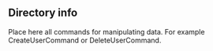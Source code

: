 ## Directory info

Place here all commands for manipulating data. For example CreateUserCommand or DeleteUserCommand.
